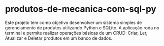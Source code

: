 # produtos-de-mecanica-com-sql-py
Este projeto tem como objetivo desenvolver um sistema simples de gerenciamento de produtos utilizando Python e SQLite. A aplicação roda no terminal e permite realizar operações básicas de um CRUD: Criar, Ler, Atualizar e Deletar produtos em um banco de dados.
